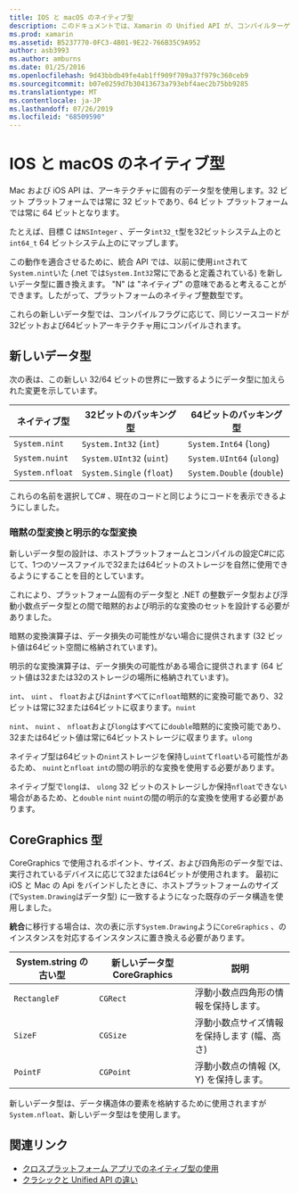 ```yaml
---
title: IOS と macOS のネイティブ型
description: このドキュメントでは、Xamarin の Unified API が、コンパイルターゲットアーキテクチャに基づき、必要に応じて .NET 型を32ビットおよび64ビットのネイティブ型にマップする方法について説明します。
ms.prod: xamarin
ms.assetid: B5237770-0FC3-4B01-9E22-766B35C9A952
author: asb3993
ms.author: amburns
ms.date: 01/25/2016
ms.openlocfilehash: 9d43bbdb49fe4ab1ff909f709a37f979c360ceb9
ms.sourcegitcommit: b07e0259d7b30413673a793ebf4aec2b75bb9285
ms.translationtype: MT
ms.contentlocale: ja-JP
ms.lasthandoff: 07/26/2019
ms.locfileid: "68509590"
---
```

# <a name="native-types-for-ios-and-macos"></a>IOS と macOS のネイティブ型

Mac および iOS API は、アーキテクチャに固有のデータ型を使用します。32 ビット プラットフォームでは常に 32 ビットであり、64 ビット プラットフォームでは常に 64 ビットとなります。

たとえば、目標 C は`NSInteger` 、データ`int32_t`型を32ビットシステム上のと`int64_t` 64 ビットシステム上のにマップします。

この動作を適合させるために、統合 API では、以前に使用`int`されて`System.nint`いた (.net では`System.Int32`常にであると定義されている) を新しいデータ型に置き換えます。 "N" は "ネイティブ" の意味であると考えることができます。したがって、プラットフォームのネイティブ整数型です。

これらの新しいデータ型では、コンパイルフラグに応じて、同じソースコードが32ビットおよび64ビットアーキテクチャ用にコンパイルされます。

## <a name="new-data-types"></a>新しいデータ型

次の表は、この新しい 32/64 ビットの世界に一致するようにデータ型に加えられた変更を示しています。

|ネイティブ型|32ビットのバッキング型|64ビットのバッキング型|
|--- |--- |--- |
|`System.nint`|`System.Int32` (`int`)|`System.Int64` (`long`)|
|`System.nuint`|`System.UInt32` (`uint`)|`System.UInt64` (`ulong`)|
|`System.nfloat`|`System.Single` (`float`)|`System.Double` (`double`)|

これらの名前を選択してC# 、現在のコードと同じようにコードを表示できるようにしました。

### <a name="implicit-and-explicit-conversions"></a>暗黙の型変換と明示的な型変換

新しいデータ型の設計は、ホストプラットフォームとコンパイルの設定C#に応じて、1つのソースファイルで32または64ビットのストレージを自然に使用できるようにすることを目的としています。

これにより、プラットフォーム固有のデータ型と .NET の整数データ型および浮動小数点データ型との間で暗黙的および明示的な変換のセットを設計する必要がありました。

暗黙の変換演算子は、データ損失の可能性がない場合に提供されます (32 ビット値は64ビット空間に格納されています)。

明示的な変換演算子は、データ損失の可能性がある場合に提供されます (64 ビット値は32または32のストレージの場所に格納されています)。

 `int`、 `uint` 、 `float`およびは`nint`すべてに`nfloat`暗黙的に変換可能であり、32ビットは常に32または64ビットに収まります。`nuint`

 `nint`、 `nuint` 、 `nfloat`および`long`はすべてに`double`暗黙的に変換可能であり、32または64ビット値は常に64ビットストレージに収まります。`ulong`

ネイティブ型は64ビットの`nint`ストレージを保持し`uint`て`float`いる可能性があるため、 `nuint`と`nfloat` `int`の間の明示的な変換を使用する必要があります。

ネイティブ型で`long`は、 `ulong` 32 ビットのストレージしか保持`nfloat`できない場合があるため、と`double` `nint` `nuint`の間の明示的な変換を使用する必要があります。

## <a name="coregraphics-types"></a>CoreGraphics 型

CoreGraphics で使用されるポイント、サイズ、および四角形のデータ型では、実行されているデバイスに応じて32または64ビットが使用されます。  最初に iOS と Mac の Api をバインドしたときに、ホストプラットフォームのサイズ (で`System.Drawing`はデータ型) に一致するようになった既存のデータ構造を使用しました。

**統合**に移行する場合は、次の表に示す`System.Drawing`ように`CoreGraphics` 、のインスタンスを対応するインスタンスに置き換える必要があります。

|System.string の古い型|新しいデータ型 CoreGraphics|説明|
|--- |--- |--- |
|`RectangleF`|`CGRect`|浮動小数点四角形の情報を保持します。|
|`SizeF`|`CGSize`|浮動小数点サイズ情報を保持します (幅、高さ)|
|`PointF`|`CGPoint`|浮動小数点の情報 (X, Y) を保持します。|

新しいデータ型は、データ構造体の要素を格納するために使用されますが`System.nfloat`、新しいデータ型はを使用します。

## <a name="related-links"></a>関連リンク

- [クロスプラットフォーム アプリでのネイティブ型の使用](~/cross-platform/macios/native-types-cross-platform.md)
- [クラシックと Unified API の違い](https://github.com/xamarin/release-notes-archive/blob/master/release-notes/ios/api_changes/classic-vs-unified-8.6.0/index.md)
